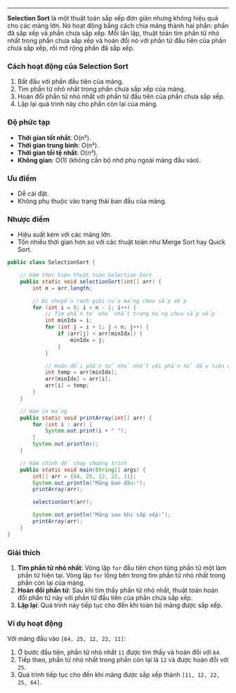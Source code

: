 
---
**Selection Sort** là một thuật toán sắp xếp đơn giản nhưng không hiệu quả cho các mảng lớn. Nó hoạt động bằng cách chia mảng thành hai phần: phần đã sắp xếp và phần chưa sắp xếp. Mỗi lần lặp, thuật toán tìm phần tử nhỏ nhất trong phần chưa sắp xếp và hoán đổi nó với phần tử đầu tiên của phần chưa sắp xếp, rồi mở rộng phần đã sắp xếp.
### **Cách hoạt động của Selection Sort**

1. Bắt đầu với phần đầu tiên của mảng.
2. Tìm phần tử nhỏ nhất trong phần chưa sắp xếp của mảng.
3. Hoán đổi phần tử nhỏ nhất với phần tử đầu tiên của phần chưa sắp xếp.
4. Lặp lại quá trình này cho phần còn lại của mảng.

### **Độ phức tạp**

- **Thời gian tốt nhất**: O(n²).
- **Thời gian trung bình**: O(n²).
- **Thời gian tồi tệ nhất**: O(n²).
- **Không gian**: O(1) (không cần bộ nhớ phụ ngoài mảng đầu vào).

### **Ưu điểm**

- Dễ cài đặt.
- Không phụ thuộc vào trạng thái ban đầu của mảng.

### **Nhược điểm**

- Hiệu suất kém với các mảng lớn.
- Tốn nhiều thời gian hơn so với các thuật toán như Merge Sort hay Quick Sort.

```java
public class SelectionSort {

    // Hàm thực hiện thuật toán Selection Sort
    public static void selectionSort(int[] arr) {
        int n = arr.length;

        // Di chuyển ranh giới của mảng chưa sắp xếp
        for (int i = 0; i < n - 1; i++) {
            // Tìm phần tử nhỏ nhất trong mảng chưa sắp xếp
            int minIdx = i;
            for (int j = i + 1; j < n; j++) {
                if (arr[j] < arr[minIdx]) {
                    minIdx = j;
                }
            }

            // Hoán đổi phần tử nhỏ nhất với phần tử đầu tiên của mảng chưa sắp xếp
            int temp = arr[minIdx];
            arr[minIdx] = arr[i];
            arr[i] = temp;
        }
    }

    // Hàm in mảng
    public static void printArray(int[] arr) {
        for (int i : arr) {
            System.out.print(i + " ");
        }
        System.out.println();
    }

    // Hàm chính để chạy chương trình
    public static void main(String[] args) {
        int[] arr = {64, 25, 12, 22, 11};
        System.out.println("Mảng ban đầu:");
        printArray(arr);

        selectionSort(arr);

        System.out.println("Mảng sau khi sắp xếp:");
        printArray(arr);
    }
}
```
### **Giải thích**

1. **Tìm phần tử nhỏ nhất**: Vòng lặp `for` đầu tiên chọn từng phần tử một làm phần tử hiện tại. Vòng lặp `for` lồng bên trong tìm phần tử nhỏ nhất trong phần còn lại của mảng.
2. **Hoán đổi phần tử**: Sau khi tìm thấy phần tử nhỏ nhất, thuật toán hoán đổi phần tử này với phần tử đầu tiên của phần chưa sắp xếp.
3. **Lặp lại**: Quá trình này tiếp tục cho đến khi toàn bộ mảng được sắp xếp.

### **Ví dụ hoạt động**

Với mảng đầu vào `[64, 25, 12, 22, 11]`:

1. Ở bước đầu tiên, phần tử nhỏ nhất `11` được tìm thấy và hoán đổi với `64`.
2. Tiếp theo, phần tử nhỏ nhất trong phần còn lại là `12` và được hoán đổi với `25`.
3. Quá trình tiếp tục cho đến khi mảng được sắp xếp thành `[11, 12, 22, 25, 64]`.